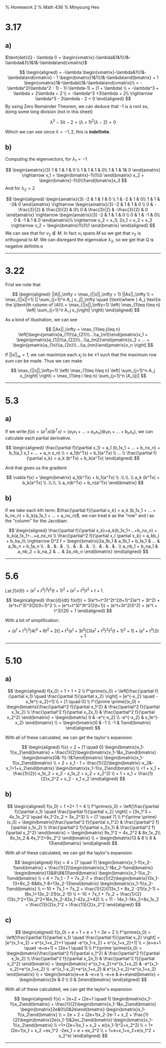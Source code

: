 % Homework 2
% Math 436
% Minyoung Heo

# 3.17

## a)

$\text{det}(Q - \lambda I) = \begin{vmatrix}-\lambda&1&1\\1&-\lambda&1\\1&1&-\lambda\end{vmatrix}$

$$
\begin{aligned}
= -\lambda \begin{vmatrix}-\lambda&1\\1&-\lambda\end{vmatrix} - 1 \begin{bmatrix}1&1\\1&-\lambda\end{bmatrix} + 1 \begin{vmatrix}1&-\lambda\\1&-\lambda\end{vmatrix}\\
= -\lambda^2(\lambda^2 - 1) - 1(-\lambda-1) + (1 + \lambda) \\
= -\lambda^3 + \lambda + 2\lambda + 2 \\
= -\lambda^3 +3\lambda + 2\\
\rightarrow \lambda^3 - 3\lambda - 2 = 0
\end{aligned}
$$
By using Zero Remainder Theorem, we can deduce that -1 is a root so, doing some long division (not in this sheet)

$$
\lambda^3-3\lambda-2 = (\lambda+1)^2(\lambda-2) = 0
$$

Which we can see since $\lambda = -1, 2$, this is **indefinite**.

## b)

Computing the eigenvectors, for $\lambda_1 = -1$

$$
\begin{amatrix}{3}
1 & 1 & 1 & 0 \\
1 & 1 & 1 & 0\\
1 & 1 & 1& 0
\end{amatrix} \rightarrow
v_1 = \begin{bmatrix}-1\\1\\0 \end{bmatrix} x_2 + \begin{bmatrix}-1\\0\\1\end{bmatrix}x_3
$$
And for $\lambda_2 = 2$

$$
\begin{aligned}
\begin{amatrix}{3}
-2 & 1 & 1 & 0 \\
1 & -2 & 1 & 0\\
1 & 1 & -2& 0
\end{amatrix} \rightarrow
\begin{amatrix}{3}
-2 & 1 & 1 & 0 \\
0 & -\frac{3}{2} & \frac{3}{2} & 0\\
0 & \frac{3}{2} & -\frac{3}{2} & 0
\end{amatrix} \rightarrow
\begin{amatrix}{3}
-2 & 1 & 1 & 0 \\
0 & 1 & -1 & 0\\
0 & -1 & 1 & 0
\end{amatrix}\\ \rightarrow
x_2 = x_3; 2x_1 = x_2 + x_3 \rightarrow
v_2 = \begin{bmatrix}1\\1\\1 \end{bmatrix}
\end{aligned}
$$
We can see that for $v_2 \not\in M$. In fact $v_1$ spans $M$ so we get that $v_2$ is orthogonal to $M$. We can disregard the eigenvalue $\lambda_2$, so we get that Q is negative definite.e



---

# 3.22

Frist we note that 

$$
\begin{aligned}
||A||_\infty = \max_{||x||_\infty = 1} ||Ax||_\infty \\
= \max_{||x||=1} || \sum_{j=1}^n A_j x_j||_\infty \quad (\text{where } A_j \text{is the }j\text{th column of }A)\\
= \max_{||x||_\infty=1} \left( \max_{1\leq i\leq n} \left| \sum_{j=1}^n A_j x_j\right| \right) 
\end{aligned}
$$

As a kind of illustration, we can see 

$$
||Ax||_\infty = \max_{1\leq j\leq n} \left[\begin{pmatrix}a_{11}\\a_{21}\\...\\a_{m1}\end{pmatrix}x_1 + \begin{pmatrix}a_{12}\\a_{22}\\...\\a_{m2}\end{pmatrix}x_2 + … + \begin{pmatrix}a_{1n}\\a_{2n}\\...\\a_{mn}\end{pmatrix}x_n \right]
$$

If $||x||_\infty = 1$, we can maximize each $x_j$ to be $\pm 1$ such that the maximum row sum can be made. Thus we can make

$$
\max_{||x||_\infty=1} \left( \max_{1\leq i\leq n} \left| \sum_{j=1}^n A_j x_j\right| \right) = \max_{1\leq i \leq n} \sum_{j=1}^n |A_{ij}|
$$

---

# 5.3

## a)

If we write $f(x) = (a^Tx)(b^Tx) = (a_1x_1 + … + a_nx_n)(b_1x_1 + … + b_nx_n)$, we can calculate each partial derivative. 

$$
\begin{aligned}
\frac{\partial f}{\partial x_1} = a_1 (b_1x_1 + … + b_nx_n) + b_1(a_1 x_1 + … + a_n x_n) \\
= a_1(b^Tx) + b_1(a^Tx) \\
... \\
\frac{\partial f}{\partial x_k} = a_k (b^Tx) + b_k(a^Tx)
\end{aligned}
$$

And that gives us the gradient:

$$
\nabla f(x) = \begin{bmatrix} a_1(b^Tx) + b_1(a^Tx) \\ .\\.\\. \\ a_k (b^Tx) + b_k(a^Tx) \\ .\\.\\. \\ a_n(b^Tx) + b_n(a^Tx) \end{bmatrix}
$$

## b)

If we take each $k$th term: $\frac{\partial f}{\partial x_k} = a_k (b_1x_1 + … + b_nx_n) + b_k(a_1x_1 + … + a_nx_n)$, we can treat $k$ as the "row" and $l$ as the "column" for the Jacobian:

$$
\begin{aligned}
\frac{\partial f}{\partial x_k}=a_k(b_1x_1+...+b_nx_n) + b_k(a_1x_1+...+a_nx_n) \\
\frac{\partial^2 f}{\partial x_l \partial x_k} = a_kb_l + b_ka_l\\
\rightarrow D^2 f = \begin{bmatrix}2a_1b_1 & a_1b_1 + b_1a_1 & … & a_1b_n + b_1a_n \\ 
. & . & . & . \\
. & . & . & . \\
. & . & . & . \\
a_nb_1 + b_na_1 & a_nb_2 + b_na_2 & … & 2a_nb_n \end{bmatrix}
\end{aligned}
$$

---

# 5.6

Let $f(x(t)) = (e^t + t^3)^3t^2(t+1)^2 + (e^t + t^3)t^2 + t + 1$. 

$$
\begin{aligned}
\frac{d}{dt} f(x(t)) = 3(e^t+t^3)^2t^2(t+1)^2(e^t + 3t^2) + (e^t+t^3)^3(2t)(t+1)^2 \\
						+ (e^t+t^3)^3t^2(2(t+1)) + (e^t+3t^2)(t^2) + (e^t + t^3)(2t) + 1
\end{aligned}
$$


With a bit of simplification:

$$
= (e^t+t^3)^3[4t^3 + 6t^2 + 2t ] + t^2(e^t+3t^2)[3(e^t + t^3)^2t^2(t+1)^2 + 1] + (e^t+t^3)2t + 1
$$

---

# 5.10

## a) 

$$
\begin{aligned}
f(x_0) = 1 + 1 = 2 \\
f^\prime(x_0) = \left[\frac{\partial f}{\partial x_1} \quad \frac{\partial f}{\partial x_2} \right] = [e^{-x_2} \quad -x_1e^{-x_2}+1] \\
		= [1 \quad 0] \\
f^{\prime \prime}(x_0) = \begin{bmatrix}\frac{\partial^2 f}{\partial x_1^2} & \frac{\partial^2 f}{\partial x_1x_2} \\ \frac{\partial^2 f}{\partial x_2x_1} & \frac{\partial^2 f}{\partial x_2^2} \end{bmatrix} = \begin{bmatrix} 0 & -e^{-x_2} \\ -e^{-x_2} & x_1e^{-x_2} \end{bmatrix} \\
		= \begin{bmatrix}0 & -1 \\ -1 & 1\end{bmatrix}
\end{aligned}
$$

With all of these calculated, we can get the taylor's expansion:

$$
\begin{aligned}
f(x) = 2 + [1 \quad 0] \begin{bmatrix}x_1-1\\x_2\end{bmatrix} + \frac{1}{2}\begin{bmatrix}x_1-1&x_2\end{bmatrix} \begin{bmatrix}0&-1\\-1&1\end{bmatrix} \begin{bmatrix}x_1-1\\x_2\end{bmatrix}  \\ 
= 2 + x_1 - 1 + \frac{1}{2}\begin{bmatrix}-x_2&-x_1+1+x_2\end{bmatrix} \begin{bmatrix}x_1-1\\x_2\end{bmatrix} \\
=1 + x_1 + \frac{1}{2}(-x_1x_2 + x_2 - x_1x_2 + x_2 + x_2^2) \\
= 1 + x_1 + \frac{1}{2}x_2^2 + x_2 - x_1 x_2
\end{aligned}
$$

## b)

$$
\begin{aligned}
f(x_0) = 1 +2+ 1 = 4 \\
f^\prime(x_0) = \left[\frac{\partial f}{\partial x_1} \quad \frac{\partial f}{\partial x_2} \right] = [3x_1^3 + 4x_1x_2^2 \quad 4x_1^2x_2 + 3x_2^3] \\
		= [7 \quad 7] \\
f^{\prime \prime}(x_0) = \begin{bmatrix}\frac{\partial^2 f}{\partial x_1^2} & \frac{\partial^2 f}{\partial x_1x_2} \\ \frac{\partial^2 f}{\partial x_2x_1} & \frac{\partial^2 f}{\partial x_2^2} \end{bmatrix} = \begin{bmatrix} 9x_1^2 + 4x_2^2 & 8x_1x_2\\ 8x_1x_2 & 4x_1^2+9x_2^2 \end{bmatrix} \\
		= \begin{bmatrix}13 & 8 \\ 8 & 13\end{bmatrix}
\end{aligned}
$$

With all of these calculated, we can get the taylor's expansion:

$$
\begin{aligned}
f(x) = 4 + [7 \quad 7] \begin{bmatrix}x_1-1\\x_2-1\end{bmatrix} + \frac{1}{2}\begin{bmatrix}x_1-1&x_2-1\end{bmatrix} \begin{bmatrix}13&8\\8&13\end{bmatrix} \begin{bmatrix}x_1-1\\x_2-1\end{bmatrix}  \\ 
= 4 + 7x_1 - 7 + 7x_2-7 + \frac{1}{2}\begin{bmatrix}13x_1-13+8x_2-8&8x_1-8+13x_2-13\end{bmatrix} \begin{bmatrix}x_1-1\\x_2-1\end{bmatrix} \\
=-10 + 7x_1 + 7x_2 + \frac{1}{2}((13x_1 + 8x_2 -21)(x_1-1) + (8x_1+13x_2-21)(x_2-1)) \\
=-10 + 7x_1 + 7x_2 + \frac{1}{2}(13x_1^2+13x_2^2+16x_1x_2-42x_1-42x_2+42) \\
= 11 - 14x_1-14x_2+8x_1x_2 + \frac{13}{2}x_1^2 + \frac{13}{2}x_2^2
\end{aligned}
$$

## c)

$$
\begin{aligned}
f(x_0) = e + 1 + e + 1 = 2e + 2 \\
f^\prime(x_0) = \left[\frac{\partial f}{\partial x_1} \quad \frac{\partial f}{\partial x_2} \right] = [e^{x_1-x_2} + e^{x_1+x_2}+1 \quad -e^{x_1-x_2} + e^{x_1+x_2}+1] \\
		= [e+e+1 \quad -e+e+1] = [2e+1 \quad 1] \\
f^{\prime \prime}(x_0) = \begin{bmatrix}\frac{\partial^2 f}{\partial x_1^2} & \frac{\partial^2 f}{\partial x_1x_2} \\ \frac{\partial^2 f}{\partial x_2x_1} & \frac{\partial^2 f}{\partial x_2^2} \end{bmatrix} = \begin{bmatrix} e^{x_1-x_2}+e^{x_1+x_2} & -e^{x_1-x_2}+e^{x_1+x_2} \\ -e^{x_1-x_2}+e^{x_1+x_2} & e^{x_1-x_2}+e^{x_1+x_2} \end{bmatrix} \\
		= \begin{bmatrix}e+e & -e+e \\ -e+e & e+e\end{bmatrix} = \begin{bmatrix}2e & 0 \\ 0 & 2e\end{bmatrix}
\end{aligned}
$$

With all of these calculated, we can get the taylor's expansion:

$$
\begin{aligned}
f(x) = 2e+2 + [2e+1 \quad 1] \begin{bmatrix}x_1-1\\x_2\end{bmatrix} + \frac{1}{2}\begin{bmatrix}x_1-1&x_2\end{bmatrix} \begin{bmatrix}2e&0\\0&2e\end{bmatrix} \begin{bmatrix}x_1-1\\x_2\end{bmatrix}  \\ 
= 2e + 2 + (2e+1)x_2-2e-1 + x_2 + \frac{1}{2}\begin{bmatrix}2e(x_1-1)&2ex_2\end{bmatrix} \begin{bmatrix}x_1-1\\x_2\end{bmatrix} \\
=1+(2e+1)x_1 + x_2 + e((x_1-1)^2+x_2^2) \\
= 1+(2e+1)x_1 + x_2 +ex_1^2 -2ex_1 + e + ex_2^2 \\
= 1+e+x_1+x_2+e(x_1^2 + x_2^e)
\end{aligned}
$$



---
